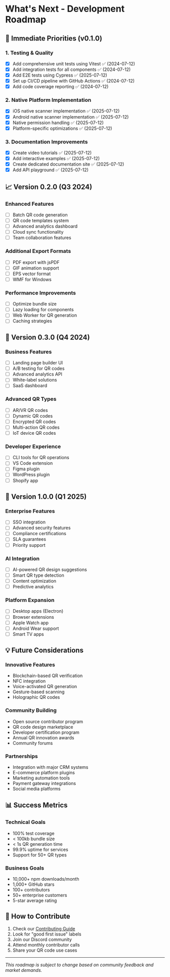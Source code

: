 # What's Next - Development Roadmap

## 🎯 Immediate Priorities (v0.1.0)

### 1. Testing & Quality
- [x] Add comprehensive unit tests using Vitest ✅ (2024-07-12)
- [x] Add integration tests for all components ✅ (2024-07-12)
- [x] Add E2E tests using Cypress ✅ (2025-07-12)
- [x] Set up CI/CD pipeline with GitHub Actions ✅ (2024-07-12)
- [x] Add code coverage reporting ✅ (2024-07-12)

### 2. Native Platform Implementation
- [x] iOS native scanner implementation ✅ (2025-07-12)
- [x] Android native scanner implementation ✅ (2025-07-12)
- [x] Native permission handling ✅ (2025-07-12)
- [x] Platform-specific optimizations ✅ (2025-07-12)

### 3. Documentation Improvements
- [x] Create video tutorials ✅ (2025-07-12)
- [x] Add interactive examples ✅ (2025-07-12)
- [x] Create dedicated documentation site ✅ (2025-07-12)
- [x] Add API playground ✅ (2025-07-12)

## 📈 Version 0.2.0 (Q3 2024)

### Enhanced Features
- [ ] Batch QR code generation
- [ ] QR code templates system
- [ ] Advanced analytics dashboard
- [ ] Cloud sync functionality
- [ ] Team collaboration features

### Additional Export Formats
- [ ] PDF export with jsPDF
- [ ] GIF animation support
- [ ] EPS vector format
- [ ] WMF for Windows

### Performance Improvements
- [ ] Optimize bundle size
- [ ] Lazy loading for components
- [ ] Web Worker for QR generation
- [ ] Caching strategies

## 🚀 Version 0.3.0 (Q4 2024)

### Business Features
- [ ] Landing page builder UI
- [ ] A/B testing for QR codes
- [ ] Advanced analytics API
- [ ] White-label solutions
- [ ] SaaS dashboard

### Advanced QR Types
- [ ] AR/VR QR codes
- [ ] Dynamic QR codes
- [ ] Encrypted QR codes
- [ ] Multi-action QR codes
- [ ] IoT device QR codes

### Developer Experience
- [ ] CLI tools for QR operations
- [ ] VS Code extension
- [ ] Figma plugin
- [ ] WordPress plugin
- [ ] Shopify app

## 🌟 Version 1.0.0 (Q1 2025)

### Enterprise Features
- [ ] SSO integration
- [ ] Advanced security features
- [ ] Compliance certifications
- [ ] SLA guarantees
- [ ] Priority support

### AI Integration
- [ ] AI-powered QR design suggestions
- [ ] Smart QR type detection
- [ ] Content optimization
- [ ] Predictive analytics

### Platform Expansion
- [ ] Desktop apps (Electron)
- [ ] Browser extensions
- [ ] Apple Watch app
- [ ] Android Wear support
- [ ] Smart TV apps

## 💡 Future Considerations

### Innovative Features
- Blockchain-based QR verification
- NFC integration
- Voice-activated QR generation
- Gesture-based scanning
- Holographic QR codes

### Community Building
- Open source contributor program
- QR code design marketplace
- Developer certification program
- Annual QR innovation awards
- Community forums

### Partnerships
- Integration with major CRM systems
- E-commerce platform plugins
- Marketing automation tools
- Payment gateway integrations
- Social media platforms

## 📊 Success Metrics

### Technical Goals
- 100% test coverage
- < 100kb bundle size
- < 1s QR generation time
- 99.9% uptime for services
- Support for 50+ QR types

### Business Goals
- 10,000+ npm downloads/month
- 1,000+ GitHub stars
- 100+ contributors
- 50+ enterprise customers
- 5-star average rating

## 🤝 How to Contribute

1. Check our [Contributing Guide](../CONTRIBUTING.md)
2. Look for "good first issue" labels
3. Join our Discord community
4. Attend monthly contributor calls
5. Share your QR code use cases

---

*This roadmap is subject to change based on community feedback and market demands.*